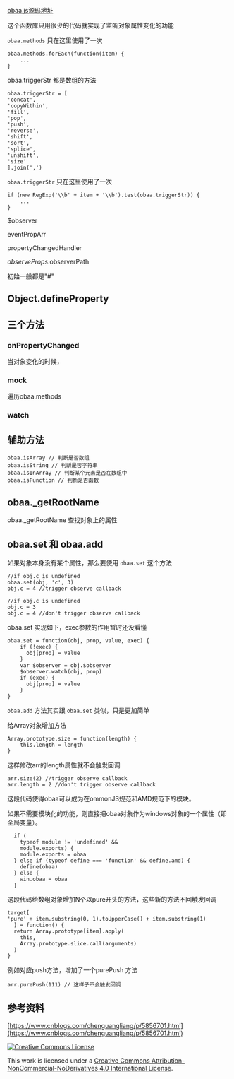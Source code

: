 

[obaa.js源码地址](https://github.com/Tencent/omi/tree/master/packages/obaa)

这个函数库只用很少的代码就实现了监听对象属性变化的功能

`obaa.methods` 只在这里使用了一次

    obaa.methods.forEach(function(item) {
        ...
    }
    
    
obaa.triggerStr 都是数组的方法
    
    obaa.triggerStr = [
    'concat',
    'copyWithin',
    'fill',
    'pop',
    'push',
    'reverse',
    'shift',
    'sort',
    'splice',
    'unshift',
    'size'
    ].join(',')

`obaa.triggerStr` 只在这里使用了一次

    if (new RegExp('\\b' + item + '\\b').test(obaa.triggerStr)) {
        ...
    }
    

$observer

eventPropArr

propertyChangedHandler

$observeProps.$observerPath

初始一般都是"#"

## Object.defineProperty



## 三个方法
    
### onPropertyChanged

当对象变化的时候，
    
### mock
    
遍历obaa.methods
    
### watch



## 辅助方法

    obaa.isArray // 判断是否数组
    obaa.isString // 判断是否字符串
    obaa.isInArray // 判断某个元素是否在数组中
    obaa.isFunction // 判断是否函数
    
    
## obaa._getRootName

obaa._getRootName 查找对象上的属性

## obaa.set 和 obaa.add

如果对象本身没有某个属性，那么要使用 `obaa.set` 这个方法

    //if obj.c is undefined
    obaa.set(obj, 'c', 3)
    obj.c = 4 //trigger observe callback
    
    //if obj.c is undefined
    obj.c = 3
    obj.c = 4 //don't trigger observe callback
    
obaa.set 实现如下，exec参数的作用暂时还没看懂

    obaa.set = function(obj, prop, value, exec) {
        if (!exec) {
          obj[prop] = value
        }
        var $observer = obj.$observer
        $observer.watch(obj, prop)
        if (exec) {
          obj[prop] = value
        }
    }

`obaa.add` 方法其实跟 `obaa.set` 类似，只是更加简单

给Array对象增加方法

    Array.prototype.size = function(length) {
        this.length = length
    }
    
这样修改arr的length属性就不会触发回调
    
    arr.size(2) //trigger observe callback
    arr.length = 2 //don't trigger observe callback

这段代码使得obaa可以成为在ommonJS规范和AMD规范下的模块。 

如果不需要模块化的功能，则直接把obaa对象作为windows对象的一个属性（即全局变量）。

      if (
        typeof module != 'undefined' &&
        module.exports) {
        module.exports = obaa
      } else if (typeof define === 'function' && define.amd) {
        define(obaa)
      } else {
        win.obaa = obaa
      }
      
      
    
这段代码给数组对象增加N个以pure开头的方法，这些新的方法不回触发回调
      
    target[
    'pure' + item.substring(0, 1).toUpperCase() + item.substring(1)
      ] = function() {
      return Array.prototype[item].apply(
        this,
        Array.prototype.slice.call(arguments)
      )
    }
    
例如对应push方法，增加了一个purePush 方法 

    arr.purePush(111) // 这样子不会触发回调
    
    
## 参考资料

[https://www.cnblogs.com/chenguangliang/p/5856701.html](https://www.cnblogs.com/chenguangliang/p/5856701.html)


<a rel="license" href="http://creativecommons.org/licenses/by-nc-nd/4.0/"><img alt="Creative Commons License" style="border-width:0" src="http://xcoder.hexccc.com/cc.png"></a>
    
This work is licensed under a [Creative Commons Attribution-NonCommercial-NoDerivatives 4.0 International License](http://creativecommons.org/licenses/by-nc-nd/4.0/).